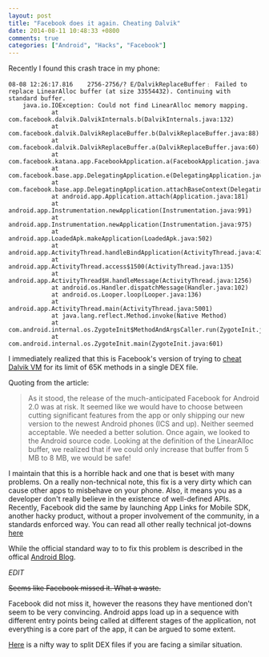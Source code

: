 ```yaml
---
layout: post
title: "Facebook does it again. Cheating Dalvik"
date: 2014-08-11 10:48:33 +0800
comments: true
categories: ["Android", "Hacks", "Facebook"]
---
```


Recently I found this crash trace in my phone:

```
08-08 12:26:17.816    2756-2756/? E/DalvikReplaceBuffer﹕ Failed to replace LinearAlloc buffer (at size 33554432). Continuing with standard buffer.
    java.io.IOException: Could not find LinearAlloc memory mapping.
            at com.facebook.dalvik.DalvikInternals.b(DalvikInternals.java:132)
            at com.facebook.dalvik.DalvikReplaceBuffer.b(DalvikReplaceBuffer.java:88)
            at com.facebook.dalvik.DalvikReplaceBuffer.a(DalvikReplaceBuffer.java:60)
            at com.facebook.katana.app.FacebookApplication.a(FacebookApplication.java:202)
            at com.facebook.base.app.DelegatingApplication.e(DelegatingApplication.java:32)
            at com.facebook.base.app.DelegatingApplication.attachBaseContext(DelegatingApplication.java:59)
            at android.app.Application.attach(Application.java:181)
            at android.app.Instrumentation.newApplication(Instrumentation.java:991)
            at android.app.Instrumentation.newApplication(Instrumentation.java:975)
            at android.app.LoadedApk.makeApplication(LoadedApk.java:502)
            at android.app.ActivityThread.handleBindApplication(ActivityThread.java:4301)
            at android.app.ActivityThread.access$1500(ActivityThread.java:135)
            at android.app.ActivityThread$H.handleMessage(ActivityThread.java:1256)
            at android.os.Handler.dispatchMessage(Handler.java:102)
            at android.os.Looper.loop(Looper.java:136)
            at android.app.ActivityThread.main(ActivityThread.java:5001)
            at java.lang.reflect.Method.invoke(Native Method)
            at com.android.internal.os.ZygoteInit$MethodAndArgsCaller.run(ZygoteInit.java:785)
            at com.android.internal.os.ZygoteInit.main(ZygoteInit.java:601)
```

I immediately realized that this is Facebook's version of trying to [cheat Dalvik VM][link1] for its limit of 65K methods in a single DEX file.

Quoting from the article:

> As it stood, the release of the much-anticipated Facebook for Android 2.0 was at risk. It seemed like we would have to choose between cutting significant features from the app or only shipping our new version to the newest Android phones (ICS and up). Neither seemed acceptable. We needed a better solution.
> Once again, we looked to the Android source code. Looking at the definition of the LinearAlloc buffer, we realized that if we could only increase that buffer from 5 MB to 8 MB, we would be safe!

I maintain that this is a horrible hack and one that is beset with many problems. On a really non-technical note, this fix is a very dirty which can cause other apps to misbehave on your phone. Also, it means you as a developer don't really believe in the existence of well-defined APIs. Recently, Facebook did the same by launching App Links for Mobile SDK, another hacky product, without a proper involvement of the community, in a standards enforced way. You can read all other really technical jot-downs [here](https://news.ycombinator.com/item?id=5321634)

While the official standard way to to fix this problem is described in the offical [Android Blog][custom].

*EDIT*

~~Seems like Facebook missed it. What a waste.~~

Facebook did not miss it, however the reasons they have mentioned don't seem to be very convincing. Android apps load up in a sequence with different entry points being called at different stages of the application, not everything is a core part of the app, it can be argued to some extent. 

[Here][link3] is a nifty way to split DEX files if you are facing a similar situation.

[link1]: https://www.facebook.com/notes/facebook-engineering/under-the-hood-dalvik-patch-for-facebook-for-android/10151345597798920
[custom]: http://android-developers.blogspot.sg/2011/07/custom-class-loading-in-dalvik.html
[link3]: https://github.com/creativepsyco/secondary-dex-gradle
